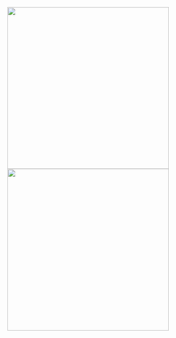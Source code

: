 <p float="left">
   <img src="https://github.com/mo7amedaliEbaid/UI_Compose/blob/be82115c1192578559d4f77bb048e45f38ff02c8/shots/Screenshot_20240629_005702_UI%20Compose.jpg" width="370" />
   <img src="https://github.com/mo7amedaliEbaid/UI_Compose/blob/be82115c1192578559d4f77bb048e45f38ff02c8/shots/Screenshot_20240629_005739_UI%20Compose.jpg" width="370" />
</p>
